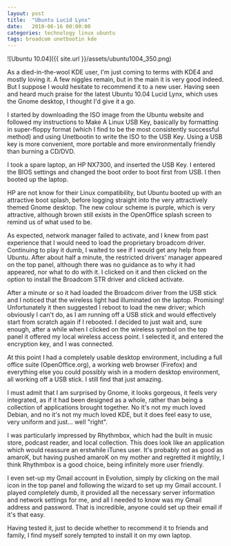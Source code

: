 ```yaml
---
layout: post
title:  "Ubuntu Lucid Lynx"
date:   2010-06-16 00:00:00
categories: technology linux ubuntu
tags: broadcom unetbootin kde
---
```


![Ubuntu 10.04]({{ site.url }}/assets/ubuntu1004_350.png)

As a died-in-the-wool KDE user, I'm just coming to terms with KDE4 and mostly loving it.  A few niggles remain, but in the main it is very good indeed.  But I suppose I would hesitate to recommend it to a new user.  Having seen and heard much praise for the latest Ubuntu 10.04 Lucid Lynx, which uses the Gnome desktop, I thought I'd give it a go.

I started by downloading the ISO image from the Ubuntu website and followed my instructions to Make A Linux USB Key, basically by formatting in super-floppy format (which I find to be the most consistently successful method) and using Unetbootin to write the ISO to the USB Key.  Using a USB key is more convenient, more portable and more environmentally friendly than burning a CD/DVD.

I took a spare laptop, an HP NX7300, and inserted the USB Key.  I entered the BIOS settings and changed the boot order to boot first from USB.   I then booted up the laptop.

HP are not know for their Linux compatibility, but Ubuntu booted up with an attractive boot splash, before logging straight into the very attractively themed Gnome desktop.  The new colour scheme is purple, which is very attractive, although brown still exists in the OpenOffice splash screen to remind us of what used to be.

As expected, network manager failed to activate, and I knew from past experience that I would need to load the proprietary broadcom driver.  Continuing to play it dumb, I waited to see if I would get any help from Ubuntu.  After about half a minute, the restricted drivers' manager appeared on the top panel, although there was no guidance as to why it had appeared, nor what to do with it.  I clicked on it and then clicked on the option to install the Broadcom STR driver and clicked activate.

After a minute or so it had loaded the Broadcom driver from the USB stick and I noticed that the wireless light had illuminated on the laptop.  Promising!  Unfortunately it then suggested I reboot to load the new driver; which obviously I can't do, as I am running off a USB stick and would effectively start from scratch again if I rebooted.  I decided to just wait and, sure enough, after a while when I clicked on the wireless symbol on the top panel it offered my local wireless access point.  I selected it, and entered the encryption key, and I was connected.

At this point I had a completely usable desktop environment, including a full office suite (OpenOffice.org), a working web browser (Firefox) and everything else you could possibly wish in a modern desktop environment, all working off a USB stick.  I still find that just amazing.

I must admit that I am surprised by Gnome, it looks gorgeous, it feels very integrated, as if it had been designed as a whole, rather than being a collection of applications brought together.  No it's not my much loved Debian, and no it's not my much loved KDE, but it does feel easy to use, very uniform and just... well "right".

I was particularly impressed by Rhythmbox, which had the built in music store, podcast reader, and local collection.  This does look like an application which would reassure an erstwhile iTunes user.  It's probably not as good as amaroK, but having pushed amaroK on my mother and regretted it mightily, I think Rhythmbox is a good choice, being infinitely more user friendly.

I even set-up my Gmail account in Evolution, simply by clicking on the mail icon in the top panel and following the wizard to set up my Gmail account.  I played completely dumb, it provided all the necessary server information and network settings for me, and all I needed to know was my Gmail address and password.  That is incredible, anyone could set up their email if it's that easy.

Having tested it, just to decide whether to recommend it to friends and family, I find myself sorely tempted to install it on my own laptop.

